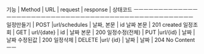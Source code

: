 기능              |  Method   | URL           | request      | response       | 상태코드
ㅡㅡㅡㅡㅡㅡㅡㅡㅡㅡㅡㅡㅡㅡㅡㅡㅡㅡㅡㅡㅡㅡㅡㅡㅡㅡㅡㅡㅡㅡㅡㅡㅡㅡㅡㅡㅡㅡㅡㅡㅡㅡㅡㅡㅡㅡㅡㅡㅡㅡㅡ
일정만들기        |  POST     |url/schedules  |  날짜, 본문   |  id 날짜 본문   | 201 created
일정조회          | GET       | url/{date}    |  id          |  날짜 본문      | 200
일정수정(전체)    | PUT       |url/{id}       |  날짜         | 날짜 수정된값   | 200
일정삭제          | DELETE    |url/ {id}      |  날짜         | 날짜           | 204 No Content
ㅡㅡ
